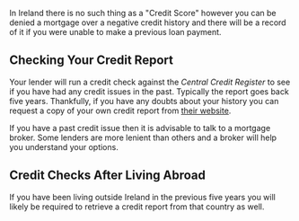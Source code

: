 In Ireland there is no such thing as a "Credit Score" however you can be denied a mortgage over a negative credit history and there will be a record of it if you were unable to make a previous loan payment. 


## Checking Your Credit Report

Your lender will run a credit check against the *Central Credit Register* to see if you have had any credit issues in the past. Typically the report goes back five years. Thankfully, if you have any doubts about your history you can request a copy of your own credit report from [their website](https://www.centralcreditregister.ie/). 

If you have a past credit issue then it is advisable to talk to a mortgage broker. Some lenders are more lenient than others and a broker will help you understand your options. 


## Credit Checks After Living Abroad

If you have been living outside Ireland in the previous five years you will likely be required to retrieve a credit report from that country as well. 

